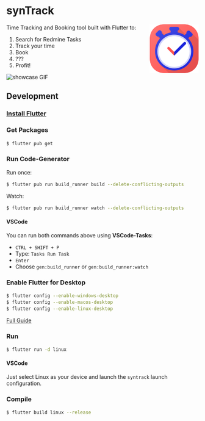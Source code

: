 # synTrack
<img align="right" alt="logo" src="./res/syntrack_logo_s.png" />

Time Tracking and Booking tool built with Flutter to:

1) Search for Redmine Tasks
2) Track your time
3) Book
4) ???
5) Profit!

![showcase GIF](./doc/synTrack.gif)

## Development

### [Install Flutter](https://flutter.dev/docs/get-started/install)

### Get Packages
```bash
$ flutter pub get
```
### Run Code-Generator
Run once:
```bash
$ flutter pub run build_runner build --delete-conflicting-outputs
```
Watch:
```bash
$ flutter pub run build_runner watch --delete-conflicting-outputs
```

#### VSCode
You can run both commands above using **VSCode-Tasks**:
* `CTRL + SHIFT + P`
* Type: `Tasks Run Task`
* `Enter`
* Choose `gen:build_runner` or `gen:build_runner:watch`

### Enable Flutter for Desktop

```bash
$ flutter config --enable-windows-desktop
$ flutter config --enable-macos-desktop
$ flutter config --enable-linux-desktop
```
[Full Guide](https://flutter.dev/desktop)

### Run

```bash
$ flutter run -d linux
```

#### VSCode
Just select Linux as your device and launch the `syntrack` launch configuration.

### Compile
```bash
$ flutter build linux --release
```
